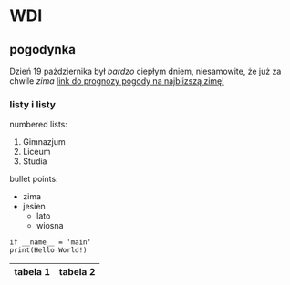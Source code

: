 # WDI
## pogodynka 
Dzień 19 pażdziernika był *bardzo* ciepłym dniem, niesamowite, że już za chwile _zima_ [link do prognozy pogody na najblizszą zimę!](https://pomorska.pl/taka-bedzie-zima-20212022-w-polsce-imgw-podaje-nowa-prognoze-pogody-az-do-stycznia/ar/c15-15816964)


### listy i listy
numbered lists:
1. Gimnazjum
2. Liceum
3. Studia

bullet points:
* zima 
* jesien 
  * lato
  * wiosna  

```pyhton
if __name__ = 'main'
print(Hello World!)
```


|tabela 1|tabela 2|
|--------|--------|
